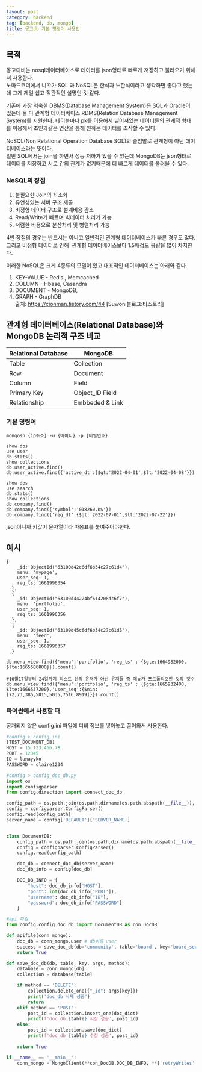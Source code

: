 ```yaml
---
layout: post
category: backend
tag: [backend, db, mongo]
title: 몽고db 기본 명령어 사용법
---
```


## 목적

몽고디비는 nosql데이터베이스로 데이터를 json형태로 빠르게 저장하고 불러오기 위해서 사용한다.    
노마드코더에서 니꼬가 SQL 과 NoSQL은 한식과 노한식이라고 생각하면 좋다고 했는데 그게 제일 쉽고 직관적인 설명인 것 같다.

기존에 가장 익숙한 DBMS(Database Management System)은 SQL과 Oracle이 있는데 둘 다 관계형 데이터베이스 RDMS(Relation Database Management System)를 지원한다. 
테이블마다 pk를 이용해서 넣어져있는 데이터들의 관계적 형태를 이용해서 조인과같은 연산을 통해 원하는 데이터를 조작할 수 있다.  

NoSQL(Non Relational Operation Database SQL)의 줄임말로 관계형이 아닌 데이터베이스라는 뜻이다.  
일반 SQL에서는 join을 하면서 성능 저하가 있을 수 있는데 MongoDB는 json형태로 데이터를 저장하고 서로 간의 관계가 없기때문에 더 빠르게 데이터를 불러올 수 있다. 

### NoSQL의 장점

1) 불필요한 Join의 최소화  
2) 유연성있는 서버 구조 제공  
3) 비정형 데이터 구조로 설계비용 감소  
4) Read/Write가 빠르며 빅데이터 처리가 가능  
5) 저렴한 비용으로 분산처리 및 병렬처리 가능  
  
4번 장점의 경우는 반드시는 아니고 일반적인 관계형 데이터베이스가 빠른 경우도 많다.
그리고 비정형 데이터로 인해  관계형 데이터베이스보다 1.5배정도 용량을 많이 차지한다.
  
이러한 NoSQL은 크게 4종류의 모델이 있고 대표적인 데이터베이스는 아래와 같다.
  
1) KEY-VALUE - Redis , Memcached  
2) COLUMN - Hbase, Casandra  
3) DOCUMENT - MongoDB,   
4) GRAPH - GraphDB  
출처: https://cionman.tistory.com/44 [Suwoni블로그:티스토리]  

## 관계형 데이터베이스(Relational Database)와 MongoDB 논리적 구조 비교

<table>
  <thead>
    <tr>
      <th>Relational Database</th>
      <th>MongoDB</th>
    </tr>
  </thead>
  <tbody>
    <tr>
      <td>Table</td>
      <td>Collection</td>
    </tr>
    <tr>
      <td>Row</td>
      <td>Document</td>
    </tr>
    <tr>
      <td>Column</td>
      <td>Field</td>
    </tr>
    <tr>
      <td>Primary Key</td>
      <td>Object_ID Field</td>
    </tr>
    <tr>
      <td>Relationship</td>
      <td>Embbeded & Link</td>
    </tr>
  </tbody>
</table>


### 기본 명령어 

```shell
mongosh {ip주소} -u {아이디} -p {비밀번호}

show dbs
use user
db.stats()
show collections
db.user_active.find()
db.user_active.find({'active_dt':{$gt:'2022-04-01',$lt:'2022-04-08'}})

show dbs
use search
db.stats()
show collections
db.company.find()
db.company.find({'symbol':'018260.KS'})
db.company.find({'reg_dt':{$gt:'2022-07-01',$lt:'2022-07-22'}})
```

json이니까 키값이 문자열이라 따옴표를 붙여주어야한다. 

## 예시

```
{
    _id: ObjectId("63100d42c6df6b34c27c61d4"),
    menu: 'mypage',
    user_seq: 1,
    reg_ts: 1661996354
  },
  {
    _id: ObjectId("63100d44224bf614208dc6f7"),
    menu: 'portfolio',
    user_seq: 1,
    reg_ts: 1661996356
  },
  {
    _id: ObjectId("63100d45c6df6b34c27c61d5"),
    menu: 'feed',
    user_seq: 1,
    reg_ts: 1661996357
  }

```
```shell
db.menu_view.find({'menu':'portfolio', 'reg_ts' : {$gte:1664982000, $lte:1665586800}}).count()

#10월17일부터 24일까지 리스트 안의 유저가 아닌 유저들 중 메뉴가 포트폴리오인 것의 갯수 
db.menu_view.find({'menu':'portfolio', 'reg_ts' : {$gte:1665932400, $lte:1666537200},'user_seq':{$nin:[72,73,385,5015,5035,7516,8919]}}).count()
```

### 파이썬에서 사용할 때 

공개되지 않은 config.ini 파일에 디비 정보를 넣어놓고 끌어와서 사용한다. 
```python 
#config > config.ini
[TEST_DOCUMENT_DB]
HOST = 15.123.456.78
PORT = 12345
ID = lunayyko
PASSWORD = claire1234
```

```python 
#config > config_doc_db.py
import os
import configparser
from config.direction import connect_doc_db

config_path = os.path.join(os.path.dirname(os.path.abspath(__file__)), 'config.ini')
config = configparser.ConfigParser()
config.read(config_path)
server_name = config['DEFAULT']['SERVER_NAME']


class DocumentDB:
    config_path = os.path.join(os.path.dirname(os.path.abspath(__file__)), 'config.ini')
    config = configparser.ConfigParser()
    config.read(config_path)

    doc_db = connect_doc_db(server_name)
    doc_db_info = config[doc_db]

    DOC_DB_INFO = {
        "host": doc_db_info['HOST'],
        "port": int(doc_db_info['PORT']),
        "username": doc_db_info["ID"],
        "password": doc_db_info["PASSWORD"]
    }
```

```python 
#api 파일
from config.config_doc_db import DocumentDB as con_DocDB

def apifile(conn_mongo):
    doc_db = conn_mongo.user # db이름 user
    success = save_doc_db(db='community', table='board', key='board_seq', args=result, method='POST')
    return True

def save_doc_db(db, table, key, args, method):
    database = conn_mongo[db]
    collection = database[table]

    if method == 'DELETE':
        collection.delete_one({"_id": args[key]})
        print('doc_db 삭제 성공')
        return
    elif method == 'POST':
        post_id = collection.insert_one(doc_dict)
        print(f'doc_db {table} 저장 성공', post_id)
    else:
        post_id = collection.save(doc_dict)
        print(f'doc_db {table} 수정 성공', post_id)

    return True

if __name__ == '__main__':
    conn_mongo = MongoClient(**con_DocDB.DOC_DB_INFO, **{'retryWrites': False})
```